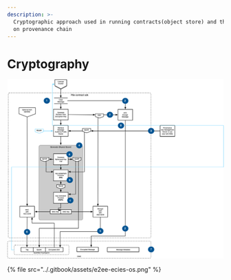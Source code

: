 ```yaml
---
description: >-
  Cryptographic approach used in running contracts(object store) and the signing
  on provenance chain
---
```


# Cryptography

![ECIIES Encryption used in Object Store](../.gitbook/assets/e2ee-ecies-os.png)

{% file src="../.gitbook/assets/e2ee-ecies-os.png" %}

